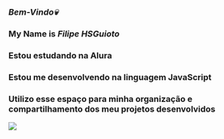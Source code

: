 ### *Bem-Vindo💀*
### My Name is *Filipe HSGuioto*
### Estou estudando na Alura
 ### Estou me desenvolvendo na linguagem JavaScript
 ### Utilizo esse espaço para minha organização e compartilhamento dos meu projetos desenvolvidos

![](https://media1.tenor.com/m/GhXIJXxT6vIAAAAd/mc-vv-bonda.gif)
